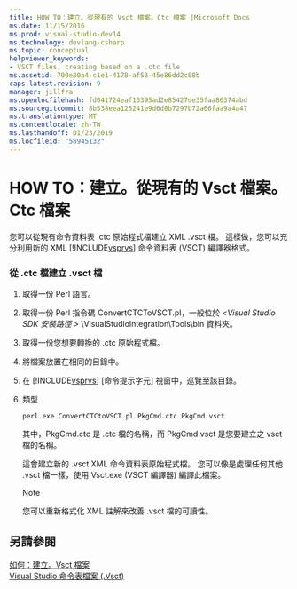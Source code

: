```yaml
---
title: HOW TO：建立。從現有的 Vsct 檔案。Ctc 檔案 |Microsoft Docs
ms.date: 11/15/2016
ms.prod: visual-studio-dev14
ms.technology: devlang-csharp
ms.topic: conceptual
helpviewer_keywords:
- VSCT files, creating based on a .ctc file
ms.assetid: 700e80a4-c1e1-4178-af53-45e86dd2c08b
caps.latest.revision: 9
manager: jillfra
ms.openlocfilehash: fd041724eaf13395ad2e85427de35faa86374abd
ms.sourcegitcommit: 8b538eea125241e9d6d8b7297b72a66faa9a4a47
ms.translationtype: MT
ms.contentlocale: zh-TW
ms.lasthandoff: 01/23/2019
ms.locfileid: "58945132"
---
```

# <a name="how-to-create-a-vsct-file-from-an-existing-ctc-file"></a>HOW TO：建立。從現有的 Vsct 檔案。Ctc 檔案
您可以從現有命令資料表 .ctc 原始程式檔建立 XML .vsct 檔。 這樣做，您可以充分利用新的 XML [!INCLUDE[vsprvs](../includes/vsprvs-md.md)] 命令資料表 (VSCT) 編譯器格式。  
  
### <a name="to-create-a-vsct-file-from-a-ctc-file"></a>從 .ctc 檔建立 .vsct 檔  
  
1.  取得一份 Perl 語言。  
  
2.  取得一份 Perl 指令碼 ConvertCTCToVSCT.pl，一般位於 *\<Visual Studio SDK 安裝路徑 >* \VisualStudioIntegration\Tools\bin 資料夾。  
  
3.  取得一份您想要轉換的 .ctc 原始程式檔。  
  
4.  將檔案放置在相同的目錄中。  
  
5.  在 [!INCLUDE[vsprvs](../includes/vsprvs-md.md)] [命令提示字元] 視窗中，巡覽至該目錄。  
  
6.  類型  
  
    ```  
    perl.exe ConvertCTCtoVSCT.pl PkgCmd.ctc PkgCmd.vsct  
    ```  
  
     其中，PkgCmd.ctc 是 .ctc 檔的名稱，而 PkgCmd.vsct 是您要建立之 vsct 檔的名稱。  
  
     這會建立新的 .vsct XML 命令資料表原始程式檔。 您可以像是處理任何其他 .vsct 檔一樣，使用 Vsct.exe (VSCT 編譯器) 編譯此檔案。  
  
    > [!NOTE]
    >  您可以重新格式化 XML 註解來改善 .vsct 檔的可讀性。  
  
## <a name="see-also"></a>另請參閱  
 [如何：建立。Vsct 檔案](../extensibility/internals/how-to-create-a-dot-vsct-file.md)   
 [Visual Studio 命令表檔案 (.Vsct)](../extensibility/internals/visual-studio-command-table-dot-vsct-files.md)
